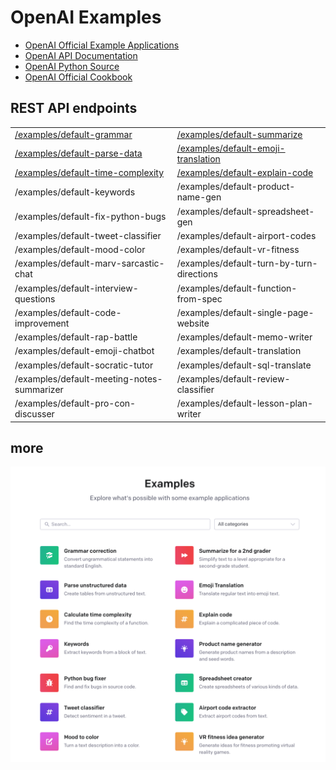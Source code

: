 # OpenAI Examples

- [OpenAI Official Example Applications](https://platform.openai.com/examples)
- [OpenAI API Documentation](https://platform.openai.com/docs/api-reference/making-requests?lang=python)
- [OpenAI Python Source](https://github.com/openai/openai-python)
- [OpenAI Official Cookbook](https://github.com/openai/openai-cookbook/)

## REST API endpoints

|                                        |                                 |
| -------------------------------------- | ------------------------------- |
| [/examples/default-grammar](./example-01-grammar.md)          | [/examples/default-summarize](./example-02-summarize.md) |
| [/examples/default-parse-data](./example-03-parse-data.md)       | [/examples/default-emoji-translation](./example-04-emoji-translation.md) |
| [/examples/default-time-complexity](./example-05-time-complexity.md)  | [/examples/default-explain-code](./example-06-explain-code.md) |
| /examples/default-keywords         | /examples/default-product-name-gen |
| /examples/default-fix-python-bugs  | /examples/default-spreadsheet-gen |
| /examples/default-tweet-classifier | /examples/default-airport-codes |
| /examples/default-mood-color       | /examples/default-vr-fitness |
| /examples/default-marv-sarcastic-chat | /examples/default-turn-by-turn-directions |
| /examples/default-interview-questions | /examples/default-function-from-spec |
| /examples/default-code-improvement | /examples/default-single-page-website |
| /examples/default-rap-battle       | /examples/default-memo-writer |
| /examples/default-emoji-chatbot    | /examples/default-translation |
| /examples/default-socratic-tutor   | /examples/default-sql-translate |
| /examples/default-meeting-notes-summarizer | /examples/default-review-classifier |
| /examples/default-pro-con-discusser | /examples/default-lesson-plan-writer |

## more

![OpenAI Examples](https://raw.githubusercontent.com/FullStackWithLawrence/aws-openai/main/doc/openai-examples.png "OpenAI Examples")
